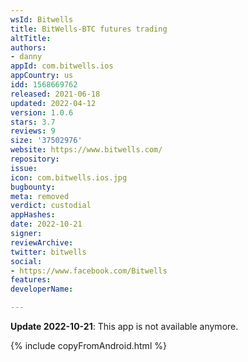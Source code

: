 ```yaml
---
wsId: Bitwells
title: BitWells-BTC futures trading
altTitle: 
authors:
- danny
appId: com.bitwells.ios
appCountry: us
idd: 1568669762
released: 2021-06-18
updated: 2022-04-12
version: 1.0.6
stars: 3.7
reviews: 9
size: '37502976'
website: https://www.bitwells.com/
repository: 
issue: 
icon: com.bitwells.ios.jpg
bugbounty: 
meta: removed
verdict: custodial
appHashes: 
date: 2022-10-21
signer: 
reviewArchive: 
twitter: bitwells
social:
- https://www.facebook.com/Bitwells
features: 
developerName: 

---
```


**Update 2022-10-21**: This app is not available anymore.

{% include copyFromAndroid.html %}
